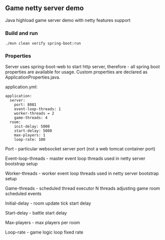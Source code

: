 ## Game netty server demo

Java highload game server demo with netty features support

### Build and run

```
./mvn clean verify spring-boot:run
```

### Properties

Server uses spring-boot-web to start http server, 
therefore - all spring boot properties are available for usage.
Custom properties are declared as ApplicationProperties.java.

application.yml:
```
application:
  server:
    port: 8081
    event-loop-threads: 1
    worker-threads = 2
    game-threads: 4
  room:
    init-delay: 5000
    start-delay: 5000
    max-players: 1
    loop-rate: 100
```
Port - particular websocket server port (not a web tomcat container port)

Event-loop-threads - master event loop threads used in netty server bootstrap setup

Worker-threads - worker event loop threads used in netty server bootstrap setup

Game-threads -  scheduled thread executor N threads adjusting game room scheduled events

Initial-delay - room update tick start delay

Start-delay - battle start delay

Max-players - max players per room

Loop-rate - game logic loop fixed rate

